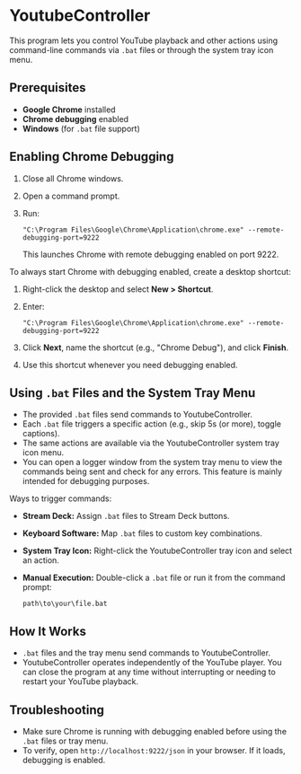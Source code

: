# YoutubeController

This program lets you control YouTube playback and other actions using command-line commands via `.bat` files or through the system tray icon menu.

## Prerequisites

- **Google Chrome** installed
- **Chrome debugging** enabled
- **Windows** (for `.bat` file support)

## Enabling Chrome Debugging

1. Close all Chrome windows.
2. Open a command prompt.
3. Run:

    ```
    "C:\Program Files\Google\Chrome\Application\chrome.exe" --remote-debugging-port=9222
    ```

    This launches Chrome with remote debugging enabled on port 9222.

To always start Chrome with debugging enabled, create a desktop shortcut:

1. Right-click the desktop and select **New > Shortcut**.
2. Enter:

    ```
    "C:\Program Files\Google\Chrome\Application\chrome.exe" --remote-debugging-port=9222
    ```

3. Click **Next**, name the shortcut (e.g., "Chrome Debug"), and click **Finish**.
4. Use this shortcut whenever you need debugging enabled.

## Using `.bat` Files and the System Tray Menu

- The provided `.bat` files send commands to YoutubeController.
- Each `.bat` file triggers a specific action (e.g., skip 5s (or more), toggle captions).
- The same actions are available via the YoutubeController system tray icon menu.
- You can open a logger window from the system tray menu to view the commands being sent and check for any errors. This feature is mainly intended for debugging purposes.

Ways to trigger commands:
- **Stream Deck:** Assign `.bat` files to Stream Deck buttons.
- **Keyboard Software:** Map `.bat` files to custom key combinations.
- **System Tray Icon:** Right-click the YoutubeController tray icon and select an action.
- **Manual Execution:** Double-click a `.bat` file or run it from the command prompt:

    ```
    path\to\your\file.bat
    ```

## How It Works

- `.bat` files and the tray menu send commands to YoutubeController.
- YoutubeController operates independently of the YouTube player. You can close the program at any time without interrupting or needing to restart your YouTube playback.

## Troubleshooting

- Make sure Chrome is running with debugging enabled before using the `.bat` files or tray menu.
- To verify, open `http://localhost:9222/json` in your browser. If it loads, debugging is enabled.